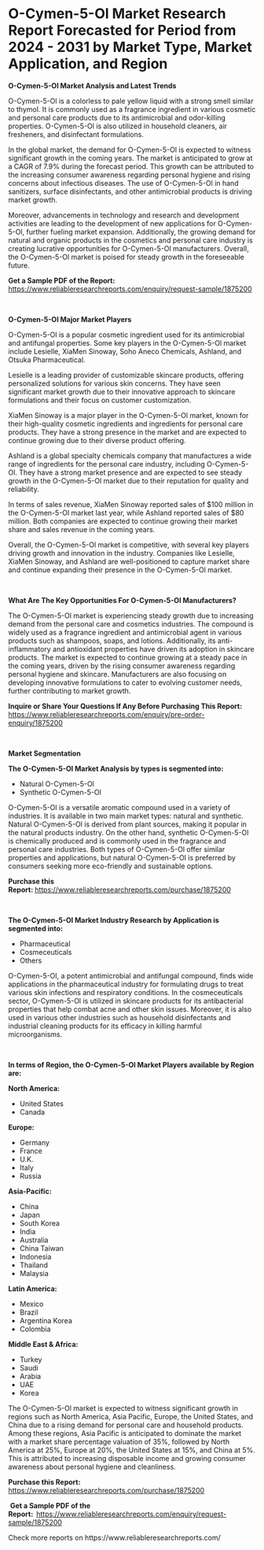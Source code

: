 <p><h1>O-Cymen-5-Ol Market Research Report Forecasted for Period from 2024 -  2031 by Market Type, Market Application, and Region</h1></p><p><strong>O-Cymen-5-Ol Market Analysis and Latest Trends</strong></p>
<p><p>O-Cymen-5-Ol is a colorless to pale yellow liquid with a strong smell similar to thymol. It is commonly used as a fragrance ingredient in various cosmetic and personal care products due to its antimicrobial and odor-killing properties. O-Cymen-5-Ol is also utilized in household cleaners, air fresheners, and disinfectant formulations.</p><p>In the global market, the demand for O-Cymen-5-Ol is expected to witness significant growth in the coming years. The market is anticipated to grow at a CAGR of 7.9% during the forecast period. This growth can be attributed to the increasing consumer awareness regarding personal hygiene and rising concerns about infectious diseases. The use of O-Cymen-5-Ol in hand sanitizers, surface disinfectants, and other antimicrobial products is driving market growth.</p><p>Moreover, advancements in technology and research and development activities are leading to the development of new applications for O-Cymen-5-Ol, further fueling market expansion. Additionally, the growing demand for natural and organic products in the cosmetics and personal care industry is creating lucrative opportunities for O-Cymen-5-Ol manufacturers. Overall, the O-Cymen-5-Ol market is poised for steady growth in the foreseeable future.</p></p>
<p><strong>Get a Sample PDF of the Report:&nbsp;</strong> <a href="https://www.reliableresearchreports.com/enquiry/request-sample/1875200">https://www.reliableresearchreports.com/enquiry/request-sample/1875200</a></p>
<p>&nbsp;</p>
<p><strong>O-Cymen-5-Ol Major Market Players</strong></p>
<p><p>O-Cymen-5-Ol is a popular cosmetic ingredient used for its antimicrobial and antifungal properties. Some key players in the O-Cymen-5-Ol market include Lesielle, XiaMen Sinoway, Soho Aneco Chemicals, Ashland, and Otsuka Pharmaceutical.</p><p>Lesielle is a leading provider of customizable skincare products, offering personalized solutions for various skin concerns. They have seen significant market growth due to their innovative approach to skincare formulations and their focus on customer customization.</p><p>XiaMen Sinoway is a major player in the O-Cymen-5-Ol market, known for their high-quality cosmetic ingredients and ingredients for personal care products. They have a strong presence in the market and are expected to continue growing due to their diverse product offering.</p><p>Ashland is a global specialty chemicals company that manufactures a wide range of ingredients for the personal care industry, including O-Cymen-5-Ol. They have a strong market presence and are expected to see steady growth in the O-Cymen-5-Ol market due to their reputation for quality and reliability.</p><p>In terms of sales revenue, XiaMen Sinoway reported sales of $100 million in the O-Cymen-5-Ol market last year, while Ashland reported sales of $80 million. Both companies are expected to continue growing their market share and sales revenue in the coming years.</p><p>Overall, the O-Cymen-5-Ol market is competitive, with several key players driving growth and innovation in the industry. Companies like Lesielle, XiaMen Sinoway, and Ashland are well-positioned to capture market share and continue expanding their presence in the O-Cymen-5-Ol market.</p></p>
<p>&nbsp;</p>
<p><strong>What Are The Key Opportunities For O-Cymen-5-Ol Manufacturers?</strong></p>
<p><p>The O-Cymen-5-Ol market is experiencing steady growth due to increasing demand from the personal care and cosmetics industries. The compound is widely used as a fragrance ingredient and antimicrobial agent in various products such as shampoos, soaps, and lotions. Additionally, its anti-inflammatory and antioxidant properties have driven its adoption in skincare products. The market is expected to continue growing at a steady pace in the coming years, driven by the rising consumer awareness regarding personal hygiene and skincare. Manufacturers are also focusing on developing innovative formulations to cater to evolving customer needs, further contributing to market growth.</p></p>
<p><strong>Inquire or Share Your Questions If Any Before Purchasing This Report:</strong> <a href="https://www.reliableresearchreports.com/enquiry/pre-order-enquiry/1875200">https://www.reliableresearchreports.com/enquiry/pre-order-enquiry/1875200</a></p>
<p>&nbsp;</p>
<p><strong>Market Segmentation</strong></p>
<p><strong>The O-Cymen-5-Ol Market Analysis by types is segmented into:</strong></p>
<p><ul><li>Natural O-Cymen-5-Ol</li><li>Synthetic O-Cymen-5-Ol</li></ul></p>
<p><p>O-Cymen-5-Ol is a versatile aromatic compound used in a variety of industries. It is available in two main market types: natural and synthetic. Natural O-Cymen-5-Ol is derived from plant sources, making it popular in the natural products industry. On the other hand, synthetic O-Cymen-5-Ol is chemically produced and is commonly used in the fragrance and personal care industries. Both types of O-Cymen-5-Ol offer similar properties and applications, but natural O-Cymen-5-Ol is preferred by consumers seeking more eco-friendly and sustainable options.</p></p>
<p><strong>Purchase this Report:&nbsp;</strong><a href="https://www.reliableresearchreports.com/purchase/1875200">https://www.reliableresearchreports.com/purchase/1875200</a></p>
<p>&nbsp;</p>
<p><strong>The O-Cymen-5-Ol Market Industry Research by Application is segmented into:</strong></p>
<p><ul><li>Pharmaceutical</li><li>Cosmeceuticals</li><li>Others</li></ul></p>
<p><p>O-Cymen-5-Ol, a potent antimicrobial and antifungal compound, finds wide applications in the pharmaceutical industry for formulating drugs to treat various skin infections and respiratory conditions. In the cosmeceuticals sector, O-Cymen-5-Ol is utilized in skincare products for its antibacterial properties that help combat acne and other skin issues. Moreover, it is also used in various other industries such as household disinfectants and industrial cleaning products for its efficacy in killing harmful microorganisms.</p></p>
<p>&nbsp;</p>
<p><strong>In terms of Region, the O-Cymen-5-Ol Market Players available by Region are:</strong></p>
<p>
    <p> <strong> North America: </strong>
        <ul>
            <li>United States</li>
            <li>Canada</li>
        </ul>
        </p> 
    <p> <strong> Europe: </strong>
        <ul>
            <li>Germany</li>
            <li>France</li>
            <li>U.K.</li>
            <li>Italy</li>
            <li>Russia</li>
        </ul>
        </p> 
    <p> <strong> Asia-Pacific: </strong>
        <ul>
            <li>China</li>
            <li>Japan</li>
            <li>South Korea</li>
            <li>India</li>
            <li>Australia</li>
            <li>China Taiwan</li>
            <li>Indonesia</li>
            <li>Thailand</li>
            <li>Malaysia</li>
        </ul>
        </p> 
    <p> <strong> Latin America: </strong>
        <ul>
            <li>Mexico</li>
            <li>Brazil</li>
            <li>Argentina Korea</li>
            <li>Colombia</li>
        </ul>
        </p> 
    <p> <strong> Middle East & Africa: </strong>
        <ul>
            <li>Turkey</li>
            <li>Saudi</li>
            <li>Arabia</li>
            <li>UAE</li>
            <li>Korea</li>
        </ul>
    </p>
    </p>
<p><p>The O-Cymen-5-Ol market is expected to witness significant growth in regions such as North America, Asia Pacific, Europe, the United States, and China due to a rising demand for personal care and household products. Among these regions, Asia Pacific is anticipated to dominate the market with a market share percentage valuation of 35%, followed by North America at 25%, Europe at 20%, the United States at 15%, and China at 5%. This is attributed to increasing disposable income and growing consumer awareness about personal hygiene and cleanliness.</p></p>
<p><strong>Purchase this Report: </strong><a href="https://www.reliableresearchreports.com/purchase/1875200">https://www.reliableresearchreports.com/purchase/1875200</a></p>
<p>&nbsp;<strong>Get a Sample PDF of the Report:&nbsp;&nbsp;</strong><a href="https://www.reliableresearchreports.com/enquiry/request-sample/1875200">https://www.reliableresearchreports.com/enquiry/request-sample/1875200</a></p>
<p><strong></strong></p>
<p>Check more reports on https://www.reliableresearchreports.com/</p>